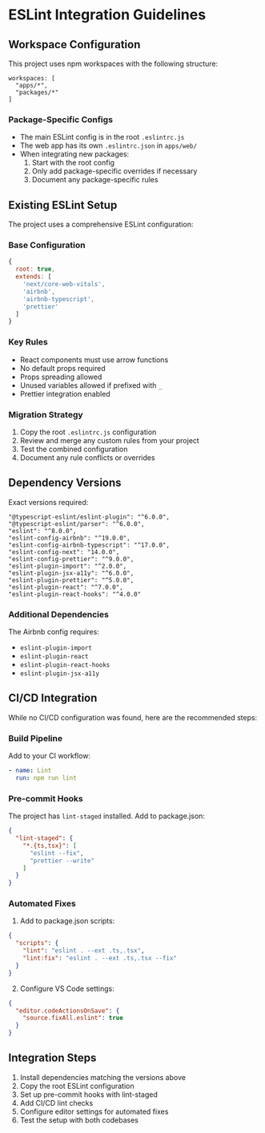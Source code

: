 # ESLint Integration Guidelines

## Workspace Configuration
This project uses npm workspaces with the following structure:
```
workspaces: [
  "apps/*",
  "packages/*"
]
```

### Package-Specific Configs
- The main ESLint config is in the root `.eslintrc.js`
- The web app has its own `.eslintrc.json` in `apps/web/`
- When integrating new packages:
  1. Start with the root config
  2. Only add package-specific overrides if necessary
  3. Document any package-specific rules

## Existing ESLint Setup
The project uses a comprehensive ESLint configuration:

### Base Configuration
```javascript
{
  root: true,
  extends: [
    'next/core-web-vitals',
    'airbnb',
    'airbnb-typescript',
    'prettier'
  ]
}
```

### Key Rules
- React components must use arrow functions
- No default props required
- Props spreading allowed
- Unused variables allowed if prefixed with `_`
- Prettier integration enabled

### Migration Strategy
1. Copy the root `.eslintrc.js` configuration
2. Review and merge any custom rules from your project
3. Test the combined configuration
4. Document any rule conflicts or overrides

## Dependency Versions
Exact versions required:
```
"@typescript-eslint/eslint-plugin": "^6.0.0",
"@typescript-eslint/parser": "^6.0.0",
"eslint": "^8.0.0",
"eslint-config-airbnb": "^19.0.0",
"eslint-config-airbnb-typescript": "^17.0.0",
"eslint-config-next": "14.0.0",
"eslint-config-prettier": "^9.0.0",
"eslint-plugin-import": "^2.0.0",
"eslint-plugin-jsx-a11y": "^6.0.0",
"eslint-plugin-prettier": "^5.0.0",
"eslint-plugin-react": "^7.0.0",
"eslint-plugin-react-hooks": "^4.0.0"
```

### Additional Dependencies
The Airbnb config requires:
- `eslint-plugin-import`
- `eslint-plugin-react`
- `eslint-plugin-react-hooks`
- `eslint-plugin-jsx-a11y`

## CI/CD Integration
While no CI/CD configuration was found, here are the recommended steps:

### Build Pipeline
Add to your CI workflow:
```yaml
- name: Lint
  run: npm run lint
```

### Pre-commit Hooks
The project has `lint-staged` installed. Add to package.json:
```json
{
  "lint-staged": {
    "*.{ts,tsx}": [
      "eslint --fix",
      "prettier --write"
    ]
  }
}
```

### Automated Fixes
1. Add to package.json scripts:
```json
{
  "scripts": {
    "lint": "eslint . --ext .ts,.tsx",
    "lint:fix": "eslint . --ext .ts,.tsx --fix"
  }
}
```

2. Configure VS Code settings:
```json
{
  "editor.codeActionsOnSave": {
    "source.fixAll.eslint": true
  }
}
```

## Integration Steps
1. Install dependencies matching the versions above
2. Copy the root ESLint configuration
3. Set up pre-commit hooks with lint-staged
4. Add CI/CD lint checks
5. Configure editor settings for automated fixes
6. Test the setup with both codebases 